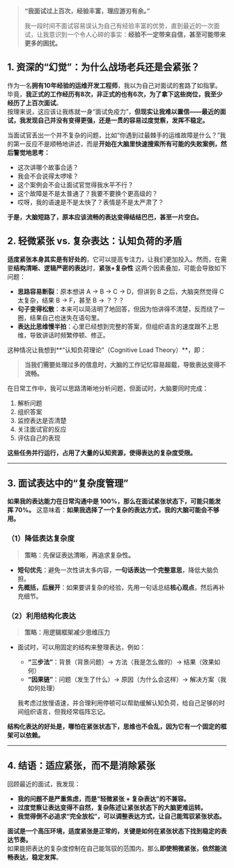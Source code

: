 > **“我面试过上百次，经验丰富，理应游刃有余。”**
>  
> 我一段时间不面试容易误认为自己有经验丰富的优势，直到最近的一次面试，让我意识到一个令人心碎的事实：**经验不一定带来自信，甚至可能带来更多的困扰。**  

## **1. 资深的“幻觉”：为什么战场老兵还是会紧张？**

作为一名**拥有10年经验的运维开发工程师**，我以为自己对面试的套路了如指掌。毕竟，**我正式的工作经历有8次，非正式的也有6次，为了拿下这些岗位，我至少经历了上百次面试**。  
按理来说，这应该让我练就一身“面试免疫力”，**但现实让我难以置信——最近的面试，我发现自己并没有变得更强，还是一贯的容易过度觉察，发挥不稳定。**  

当面试官丢出一个并不复杂的问题，比如“你遇到过最棘手的运维故障是什么？”我的第一反应不是顺畅地讲述，而是**开始在大脑里快速搜索所有可能的失败案例，然后警觉地思考：**
- 这次讲哪个故事合适？
- 我会不会说得太啰嗦？
- 这个案例会不会让面试官觉得我水平不行？
- 这个故障是不是太普通了？我要不要换个更高级的？
- 哎呀，我的语速是不是太快了？表情是不是太严肃了？  

**于是，大脑短路了，原本应该流畅的表达变得结结巴巴，甚至一片空白。**

## **2. 轻微紧张 vs. 复杂表达：认知负荷的矛盾**

**适度紧张本身其实是有好处的**，它可以提高专注力，让我们更加投入。然而，在需要**结构清晰、逻辑严密的表达**时，**紧张+复杂性** 这两个因素叠加，可能会导致如下问题：
- **思路容易断裂**：原本想讲 A → B → C → D，但讲到 B 之后，大脑突然觉得 C 太复杂，结果 B → F，甚至 B → ？？？
- **句子变得松散**：本来可以简洁明了地回答，但因为怕讲得不清楚，反而绕了一圈，结果自己也迷失在语句里。
- **表达比思维慢半拍**：心里已经想到完整的答案，但组织语言的速度跟不上思维，导致讲话时频繁停顿、修正。

这种情况让我想到**“认知负荷理论”（Cognitive Load Theory）**，即：
> **当我们需要处理过多的信息时，大脑的工作记忆容易超载，导致表达变得不流畅。**
  
在日常工作中，我可以思路清晰地分析问题，但面试时，大脑要同时完成：
1. 解析问题
2. 组织答案
3. 监控表达是否清楚
4. 关注面试官的反应
5. 评估自己的表现

**这些任务并行运行，占用了大量的认知资源，使得表达的复杂度受限。**

---

## **3. 面试表达中的“复杂度管理”**

**如果我的表达能力在日常沟通中是 100%，那么在面试紧张状态下，可能只能发挥 70%。**
这意味着：**如果我选择了一个复杂的表达方式，我的大脑可能会不够用。**

### **（1）降低表达复杂度**
> **策略：先保证表达清晰，再追求复杂性。**
- **短句优先**：避免一次性讲太多内容，**一句话表达一个完整意思**，降低大脑负担。
- **先概括，后展开**：如果要讲复杂的经验，先用一句话总结**核心观点**，然后再补充细节。

### **（2）利用结构化表达**
> **策略：用逻辑框架减少思维压力**
- 面试时，可以用固定的结构来整理表达，例如：
  - **“三步法”**：背景（背景问题）→ 方法（我是怎么做的）→ 结果（效果如何）
  - **“因果链”**：问题（发生了什么）→ 原因（为什么会这样）→ 解决方案（我如何处理）

  我考虑过放慢语速，并合理利用停顿可以帮助缓解认知负荷，给自己足够的时间组织语言，但我经常临阵忘记。

**结构化表达的好处是，哪怕在紧张状态下，思维也不会乱，因为它有一个固定的框架可以依赖。**

---

## **4. 结语：适应紧张，而不是消除紧张**

回顾最近的面试，我发现：
- **我的问题不是严重焦虑，而是“轻微紧张 + 复杂表达”的不兼容。**
- **过度觉察让表达变得不自然，复杂陈述让紧张状态下的大脑更难运转。**
- **我觉得倒不必追求“完全放松”，可以调整表达方式，让自己能驾驭紧张状态。**

**面试是一个高压环境，适度紧张是正常的，关键是如何在紧张状态下找到稳定的表达节奏。**  
如果能把表达的复杂度控制在自己能驾驭的范围内，那么**即使稍微紧张，依然能流畅表达，稳定发挥**。

